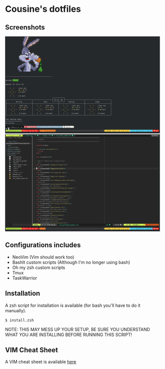 # Cousine's dotfiles

## Screenshots

![ZSH & Tmux](screenshots/zsh-tmux.png)
![NeoVim](screenshots/neovim.png)

## Configurations includes

* NeoVim (Vim should work too)
* BashIt custom scripts (Although I'm no longer using bash)
* Oh my zsh custom scripts
* Tmux
* TaskWarrior

## Installation

A zsh script for installation is available (for bash you'll have to do it manually).

```
$ install.zsh
```

NOTE: THIS MAY MESS UP YOUR SETUP, BE SURE YOU UNDERSTAND WHAT YOU ARE INSTALLING
BEFORE RUNNING THIS SCRIPT!

## VIM Cheat Sheet

A VIM cheat sheet is available [here]( ./vim_cheat_sheet.md )
